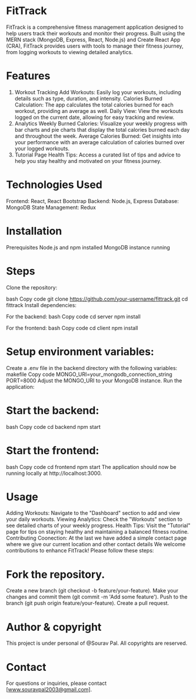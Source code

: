 # FitTrack
FitTrack is a comprehensive fitness management application designed to help users track their workouts and monitor their progress. Built using the MERN stack (MongoDB, Express, React, Node.js) and Create React App (CRA), FitTrack provides users with tools to manage their fitness journey, from logging workouts to viewing detailed analytics.

# Features
1. Workout Tracking
Add Workouts: Easily log your workouts, including details such as type, duration, and intensity.
Calories Burned Calculation: The app calculates the total calories burned for each workout, providing an average as well.
Daily View: View the workouts logged on the current date, allowing for easy tracking and review.
2. Analytics
Weekly Burned Calories: Visualize your weekly progress with bar charts and pie charts that display the total calories burned each day and throughout the week.
Average Calories Burned: Get insights into your performance with an average calculation of calories burned over your logged workouts.
3. Tutorial Page
Health Tips: Access a curated list of tips and advice to help you stay healthy and motivated on your fitness journey.

# Technologies Used
Frontend: React, React Bootstrap
Backend: Node.js, Express
Database: MongoDB
State Management: Redux 

# Installation
Prerequisites
Node.js and npm installed
MongoDB instance running

# Steps
Clone the repository:

bash
Copy code
git clone https://github.com/your-username/fittrack.git
cd fittrack
Install dependencies:

For the backend:
bash
Copy code
cd server
npm install

For the frontend:
bash
Copy code
cd client
npm install

# Setup environment variables:

Create a .env file in the backend directory with the following variables:
makefile
Copy code
MONGO_URI=your_mongodb_connection_string
PORT=8000
Adjust the MONGO_URI to your MongoDB instance.
Run the application:

# Start the backend:
bash
Copy code
cd backend
npm start
# Start the frontend:
bash
Copy code
cd frontend
npm start
The application should now be running locally at http://localhost:3000.

# Usage
Adding Workouts: Navigate to the "Dashboard" section to add and view your daily workouts.
Viewing Analytics: Check the "Workouts" section to see detailed charts of your weekly progress.
Health Tips: Visit the "Tutorial" page for tips on staying healthy and maintaining a balanced fitness routine.
Contributing
Coonection: At the last we have added a simple contact page where we give our current location and other contact details
We welcome contributions to enhance FitTrack! Please follow these steps:

# Fork the repository.
Create a new branch (git checkout -b feature/your-feature).
Make your changes and commit them (git commit -m 'Add some feature').
Push to the branch (git push origin feature/your-feature).
Create a pull request.

# Author & copyright
This project is under personal of @Sourav Pal. All copyrights are reserved.

# Contact
For questions or inquiries, please contact [www.souravpal2003@gmail.com].
